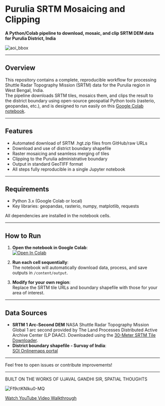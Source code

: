 # Purulia SRTM Mosaicing and Clipping


**A Python/Colab pipeline to download, mosaic, and clip SRTM DEM data for Purulia District, India**

![aoi_bbox](https://github.com/user-attachments/assets/0def6cec-9c3a-4b05-8026-06526acfcc55)


---

## Overview

This repository contains a complete, reproducible workflow for processing Shuttle Radar Topography Mission (SRTM) data for the Purulia region in West Bengal, India.  
The pipeline downloads SRTM tiles, mosaics them, and clips the result to the district boundary using open-source geospatial Python tools (rasterio, geopandas, etc.), and is designed to run easily on this [Google Colab notebook](https://colab.research.google.com/drive/18UuRIa1y9twIXAmNs9lV-gaOVPe0AJ5w?usp=sharing/).

---

## Features

- Automated download of SRTM .hgt.zip files from GitHub/raw URLs
- Download and use of district boundary shapefile
- Raster mosaicing and seamless merging of tiles
- Clipping to the Purulia administrative boundary
- Output in standard GeoTIFF format
- All steps fully reproducible in a single Jupyter notebook


---

## Requirements

- Python 3.x (Google Colab or local)
- Key libraries: geopandas, rasterio, numpy, matplotlib, requests

All dependencies are installed in the notebook cells.

---

## How to Run

1. **Open the notebook in Google Colab**:  
   [![Open In Colab](https://colab.research.google.com/assets/colab-badge.svg)](https://colab.research.google.com/drive/18UuRIa1y9twIXAmNs9lV-gaOVPe0AJ5w?usp=sharing)

2. **Run each cell sequentially**:  
   The notebook will automatically download data, process, and save outputs in `/content/output`.

3. **Modify for your own region**:  
   Replace the SRTM tile URLs and boundary shapefile with those for your area of interest.

---

## Data Sources

- **SRTM 1 Arc-Second DEM** NASA Shuttle Radar Topography Mission Global 1 arc second provided by The Land Processes Distributed Active Archive Center (LP DAAC). Downloaded using the [30-Meter SRTM Tile Downloader](https://dwtkns.com/srtm30m/).
- **District boundary shapefile - Survay of India**:  
  [SOI Onlinemaps portal](https://onlinemaps.surveyofindia.gov.in/Home.aspx)

---

Feel free to open issues or contribute improvements!

---

BUILT ON THE WORKS OF UJAVAL GANDHI SIR, SPATIAL THOUGHTS

![Ff9ctKNlku0-MQ](https://github.com/user-attachments/assets/a7dc4ca9-1749-4159-bd14-7086f8e7aa4d)

[Watch YouTube Video Walkthrough](https://www.youtube.com/watch?v=Ff9ctKNlku/)

